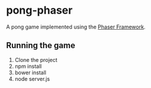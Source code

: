 pong-phaser
====

A pong game implemented using the [Phaser Framework](http://paser.io).

## Running the game
1. Clone the project
2. npm install
3. bower install
4. node server.js
